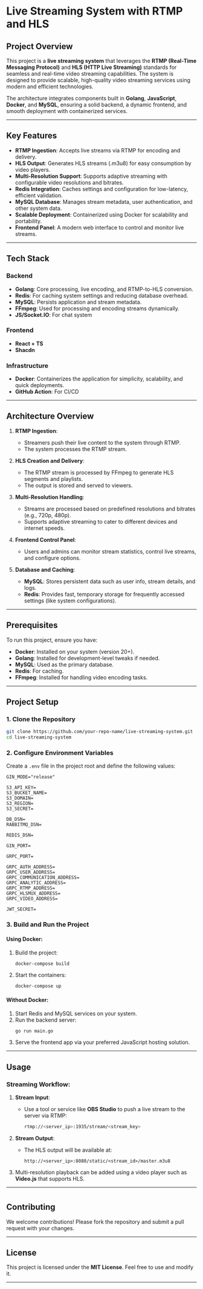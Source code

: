 # Live Streaming System with RTMP and HLS

## Project Overview

This project is a **live streaming system** that leverages the **RTMP (Real-Time Messaging Protocol)** and **HLS (HTTP Live Streaming)** standards for seamless and real-time video streaming capabilities. The system is designed to provide scalable, high-quality video streaming services using modern and efficient technologies.

The architecture integrates components built in **Golang**, **JavaScript**, **Docker**, and **MySQL**, ensuring a solid backend, a dynamic frontend, and smooth deployment with containerized services.

---

## Key Features

- **RTMP Ingestion**: Accepts live streams via RTMP for encoding and delivery.
- **HLS Output**: Generates HLS streams (.m3u8) for easy consumption by video players.
- **Multi-Resolution Support**: Supports adaptive streaming with configurable video resolutions and bitrates.
- **Redis Integration**: Caches settings and configuration for low-latency, efficient validation.
- **MySQL Database**: Manages stream metadata, user authentication, and other system data.
- **Scalable Deployment**: Containerized using Docker for scalability and portability.
- **Frontend Panel**: A modern web interface to control and monitor live streams.

---

## Tech Stack

### Backend
- **Golang**: Core processing, live encoding, and RTMP-to-HLS conversion.
- **Redis**: For caching system settings and reducing database overhead.
- **MySQL**: Persists application and stream metadata.
- **FFmpeg**: Used for processing and encoding streams dynamically.
- **JS/Socket.IO**: For chat system

### Frontend
- **React + TS**
- **Shacdn**

### Infrastructure
- **Docker**: Containerizes the application for simplicity, scalability, and quick deployments.
- **GitHub Action**: For CI/CD



---

## Architecture Overview

1. **RTMP Ingestion**:
    - Streamers push their live content to the system through RTMP.
    - The system processes the RTMP stream.

2. **HLS Creation and Delivery**:
    - The RTMP stream is processed by FFmpeg to generate HLS segments and playlists.
    - The output is stored and served to viewers.

3. **Multi-Resolution Handling**:
    - Streams are processed based on predefined resolutions and bitrates (e.g., 720p, 480p).
    - Supports adaptive streaming to cater to different devices and internet speeds.

4. **Frontend Control Panel**:
    - Users and admins can monitor stream statistics, control live streams, and configure options.

5. **Database and Caching**:
    - **MySQL**: Stores persistent data such as user info, stream details, and logs.
    - **Redis**: Provides fast, temporary storage for frequently accessed settings (like system configurations).

---

## Prerequisites

To run this project, ensure you have:

- **Docker**: Installed on your system (version 20+).
- **Golang**: Installed for development-level tweaks if needed.
- **MySQL**: Used as the primary database.
- **Redis**: For caching.
- **FFmpeg**: Installed for handling video encoding tasks.

---

## Project Setup

### 1. Clone the Repository
```bash
git clone https://github.com/your-repo-name/live-streaming-system.git
cd live-streaming-system
```

### 2. Configure Environment Variables

Create a `.env` file in the project root and define the following values:
```env
GIN_MODE="release"

S3_API_KEY=
S3_BUCKET_NAME=
S3_DOMAIN=
S3_REGION=
S3_SECRET=

DB_DSN=
RABBITMQ_DSN=

REDIS_DSN=

GIN_PORT=

GRPC_PORT=

GRPC_AUTH_ADDRESS=
GRPC_USER_ADDRESS=
GRPC_COMMUNICATION_ADDRESS=
GRPC_ANALYTIC_ADDRESS=
GRPC_RTMP_ADDRESS=
GRPC_HLSMUX_ADDRESS=
GRPC_VIDEO_ADDRESS=

JWT_SECRET=
```

### 3. Build and Run the Project

#### Using Docker:
1. Build the project:
   ```bash
   docker-compose build
   ```

2. Start the containers:
   ```bash
   docker-compose up
   ```

#### Without Docker:
1. Start Redis and MySQL services on your system.
2. Run the backend server:
   ```bash
   go run main.go
   ```
3. Serve the frontend app via your preferred JavaScript hosting solution.

---

## Usage

### Streaming Workflow:

1. **Stream Input**:
    - Use a tool or service like **OBS Studio** to push a live stream to the server via RTMP:
      ```bash
      rtmp://<server_ip>:1935/stream/<stream_key>
      ```

2. **Stream Output**:
    - The HLS output will be available at:
      ```
      http://<server_ip>:8080/static/<stream_id>/master.m3u8
      ```

3. Multi-resolution playback can be added using a video player such as **Video.js** that supports HLS.

---


#
## Contributing

We welcome contributions! Please fork the repository and submit a pull request with your changes.

---

## License

This project is licensed under the **MIT License**. Feel free to use and modify it.

---